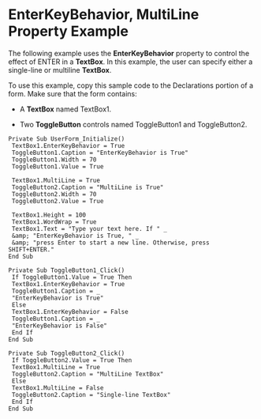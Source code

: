 
# EnterKeyBehavior, MultiLine Property Example

The following example uses the  **EnterKeyBehavior** property to control the effect of ENTER in a **TextBox**. In this example, the user can specify either a single-line or multiline **TextBox**.

To use this example, copy this sample code to the Declarations portion of a form. Make sure that the form contains:




- A  **TextBox** named TextBox1.
    
- Two  **ToggleButton** controls named ToggleButton1 and ToggleButton2.
    




```
Private Sub UserForm_Initialize() 
 TextBox1.EnterKeyBehavior = True 
 ToggleButton1.Caption = "EnterKeyBehavior is True" 
 ToggleButton1.Width = 70 
 ToggleButton1.Value = True 
 
 TextBox1.MultiLine = True 
 ToggleButton2.Caption = "MultiLine is True" 
 ToggleButton2.Width = 70 
 ToggleButton2.Value = True 
 
 TextBox1.Height = 100 
 TextBox1.WordWrap = True 
 TextBox1.Text = "Type your text here. If " _ 
 &amp; "EnterKeyBehavior is True, " _ 
 &amp; "press Enter to start a new line. Otherwise, press SHIFT+ENTER." 
End Sub 
 
Private Sub ToggleButton1_Click() 
 If ToggleButton1.Value = True Then 
 TextBox1.EnterKeyBehavior = True 
 ToggleButton1.Caption = _ 
 "EnterKeyBehavior is True" 
 Else 
 TextBox1.EnterKeyBehavior = False 
 ToggleButton1.Caption = _ 
 "EnterKeyBehavior is False" 
 End If 
End Sub 
 
Private Sub ToggleButton2_Click() 
 If ToggleButton2.Value = True Then 
 TextBox1.MultiLine = True 
 ToggleButton2.Caption = "MultiLine TextBox" 
 Else 
 TextBox1.MultiLine = False 
 ToggleButton2.Caption = "Single-line TextBox" 
 End If 
End Sub
```

